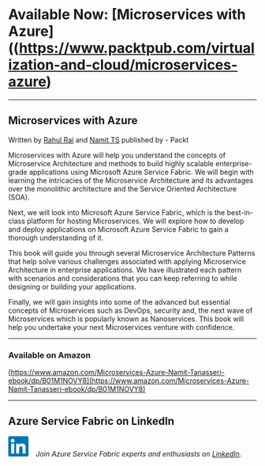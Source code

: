 # Available Now: [Microservices with Azure]((https://www.packtpub.com/virtualization-and-cloud/microservices-azure)
---

## Microservices with Azure
Written by [Rahul Rai](https://rahulrai.in) and [Namit TS](http://namit.me) published by - Packt

Microservices with Azure will help you understand the concepts of Microservice Architecture and methods to build highly scalable enterprise-grade applications using Microsoft Azure Service Fabric. We will begin with learning the intricacies of the Microservice Architecture and its advantages over the monolithic architecture and the Service Oriented Architecture (SOA). 

Next, we will look into Microsoft Azure Service Fabric, which is the best-in-class platform for hosting Microservices. We will explore how to develop and deploy applications on Microsoft Azure Service Fabric to gain a thorough understanding of it.

This book will guide you through several Microservice Architecture Patterns that help solve various challenges associated with applying Microservice Architecture in enterprise applications. We have illustrated each pattern with scenarios and considerations that you can keep referring to while designing or building your applications.

Finally, we will gain insights into some of the advanced but essential concepts of Microservices such as DevOps, security and, the next wave of Microservices which is popularly known as Nanoservices. This book will help you undertake your next Microservices venture with confidence.

---
### Available on Amazon

[https://www.amazon.com/Microservices-Azure-Namit-Tanasseri-ebook/dp/B01M1NOVY8](https://www.amazon.com/Microservices-Azure-Namit-Tanasseri-ebook/dp/B01M1NOVY8)

---

## Azure Service Fabric on LinkedIn
![Local Image](./images/LinkedIn.png) *Join Azure Service Fabric experts and enthusiasts on [LinkedIn](https://www.linkedin.com/groups/8526708).*

